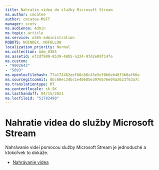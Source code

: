 ```yaml
---
title: Nahratie videa do služby Microsoft Stream
ms.author: cmcatee
author: cmcatee-MSFT
manager: scotv
ms.audience: Admin
ms.topic: article
ms.service: o365-administration
ROBOTS: NOINDEX, NOFOLLOW
localization_priority: Normal
ms.collection: Adm_O365
ms.assetid: ef2df989-8539-48b5-a324-97d2e09f14fe
ms.custom:
- "9002643"
- "5093"
ms.openlocfilehash: 77a172462eef60c88c45e5ef0b6eb48f3b0af60a
ms.sourcegitcommit: 8bc60ec34bc1e40685e3976576e04a2623f63a7c
ms.translationtype: MT
ms.contentlocale: sk-SK
ms.lasthandoff: 04/15/2021
ms.locfileid: "51782490"
---
```

# <a name="upload-a-video-to-microsoft-stream"></a>Nahratie videa do služby Microsoft Stream

Nahrávanie videí pomocou služby Microsoft Stream je jednoduché a ktokoľvek to dokáže.

- [Nahrávanie videa](https://docs.microsoft.com/stream/portal-upload-video)
